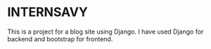 # INTERNSAVY
This is a project for a blog site using Django. I have used Django for backend and bootstrap for frontend. 

